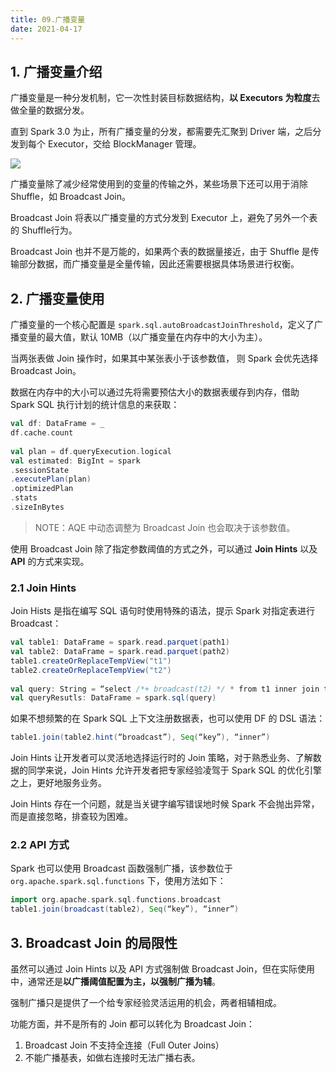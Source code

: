 ```yaml
---
title: 09.广播变量
date: 2021-04-17
---
```


## 1. 广播变量介绍

广播变量是一种分发机制，它一次性封装目标数据结构，**以 Executors 为粒度**去做全量的数据分发。

直到 Spark 3.0 为止，所有广播变量的分发，都需要先汇聚到 Driver 端，之后分发到每个 Executor，交给 BlockManager 管理。

![](https://static001.geekbang.org/resource/image/2c/f7/2cfe084a106a01bf14a63466fa2146f7.jpg)

广播变量除了减少经常使用到的变量的传输之外，某些场景下还可以用于消除 Shuffle，如 Broadcast Join。

Broadcast Join 将表以广播变量的方式分发到 Executor 上，避免了另外一个表的 Shuffle行为。

Broadcast Join 也并不是万能的，如果两个表的数据量接近，由于 Shuffle 是传输部分数据，而广播变量是全量传输，因此还需要根据具体场景进行权衡。

## 2. 广播变量使用

广播变量的一个核心配置是 `spark.sql.autoBroadcastJoinThreshold`，定义了广播变量的最大值，默认 10MB（以广播变量在内存中的大小为主）。

当两张表做 Join 操作时，如果其中某张表小于该参数值， 则 Spark 会优先选择 Broadcast Join。

数据在内存中的大小可以通过先将需要预估大小的数据表缓存到内存，借助 Spark SQL 执行计划的统计信息的来获取：

```scala
val df: DataFrame = _
df.cache.count
 
val plan = df.queryExecution.logical
val estimated: BigInt = spark
.sessionState
.executePlan(plan)
.optimizedPlan
.stats
.sizeInBytes
```

> NOTE：AQE 中动态调整为 Broadcast Join 也会取决于该参数值。

使用 Broadcast Join 除了指定参数阈值的方式之外，可以通过 **Join Hints** 以及 **API** 的方式来实现。

### 2.1 Join Hints

Join Hists 是指在编写 SQL 语句时使用特殊的语法，提示 Spark 对指定表进行 Broadcast：

```scala
val table1: DataFrame = spark.read.parquet(path1)
val table2: DataFrame = spark.read.parquet(path2)
table1.createOrReplaceTempView("t1")
table2.createOrReplaceTempView("t2")
 
val query: String = “select /*+ broadcast(t2) */ * from t1 inner join t2 on t1.key = t2.key”
val queryResutls: DataFrame = spark.sql(query)
```

如果不想频繁的在 Spark SQL 上下文注册数据表，也可以使用 DF 的 DSL 语法：

```scala
table1.join(table2.hint(“broadcast”), Seq(“key”), “inner”)
```

Join Hints 让开发者可以灵活地选择运行时的 Join 策略，对于熟悉业务、了解数据的同学来说，Join Hints 允许开发者把专家经验凌驾于 Spark SQL 的优化引擎之上，更好地服务业务。

Join Hints 存在一个问题，就是当关键字编写错误地时候 Spark 不会抛出异常，而是直接忽略，排查较为困难。

### 2.2 API 方式

Spark 也可以使用 Broadcast 函数强制广播，该参数位于 `org.apache.spark.sql.functions` 下，使用方法如下：

```scala
import org.apache.spark.sql.functions.broadcast
table1.join(broadcast(table2), Seq(“key”), “inner”)
```

## 3. Broadcast Join 的局限性

虽然可以通过 Join Hints 以及 API 方式强制做 Broadcast Join，但在实际使用中，通常还是**以广播阈值配置为主，以强制广播为辅**。

强制广播只是提供了一个给专家经验灵活运用的机会，两者相辅相成。

功能方面，并不是所有的 Join 都可以转化为 Broadcast Join：

1. Broadcast Join 不支持全连接（Full Outer Joins）
2. 不能广播基表，如做右连接时无法广播右表。